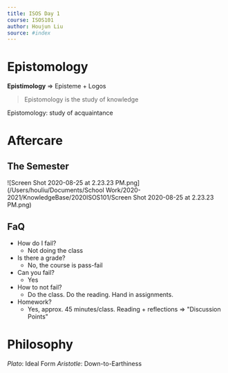 ```yaml
---
title: ISOS Day 1
course: ISOS101
author: Houjun Liu
source: #index
---
```


# Epistomology
**Epistimology** => Episteme + Logos

> Epistomology is the study of knowledge

Epistomology: study of acquaintance


# Aftercare
## The Semester
![Screen Shot 2020-08-25 at 2.23.23 PM.png](/Users/houliu/Documents/School Work/2020-2021/KnowledgeBase/2020ISOS101/Screen Shot 2020-08-25 at 2.23.23 PM.png)

## FaQ

* How do I fail?
    * Not doing the class
* Is there a grade?
    * No, the course is pass-fail
* Can you fail?
    * Yes
* How to not fail?
    * Do the class. Do the reading. Hand in assignments.
* Homework?
    * Yes, approx. 45 minutes/class. Reading + reflections => "Discussion Points"

# Philosophy
*Plato*: Ideal Form
*Aristotle*: Down-to-Earthiness